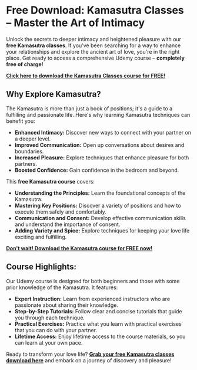 # Free Download: Kamasutra Classes – Master the Art of Intimacy

Unlock the secrets to deeper intimacy and heightened pleasure with our **free Kamasutra classes**. If you've been searching for a way to enhance your relationships and explore the ancient art of love, you're in the right place. Get ready to access a comprehensive Udemy course – **completely free of charge!**

[**Click here to download the Kamasutra Classes course for FREE!**](https://udemywork.com/kamasutra-classes)

## Why Explore Kamasutra?

The Kamasutra is more than just a book of positions; it's a guide to a fulfilling and passionate life. Here's why learning Kamasutra techniques can benefit you:

*   **Enhanced Intimacy:** Discover new ways to connect with your partner on a deeper level.
*   **Improved Communication:** Open up conversations about desires and boundaries.
*   **Increased Pleasure:** Explore techniques that enhance pleasure for both partners.
*   **Boosted Confidence:** Gain confidence in the bedroom and beyond.

This **free Kamasutra course** covers:

*   **Understanding the Principles:** Learn the foundational concepts of the Kamasutra.
*   **Mastering Key Positions:** Discover a variety of positions and how to execute them safely and comfortably.
*   **Communication and Consent:** Develop effective communication skills and understand the importance of consent.
*   **Adding Variety and Spice:** Explore techniques for keeping your love life exciting and fulfilling.

[**Don't wait! Download the Kamasutra course for FREE now!**](https://udemywork.com/kamasutra-classes)

## Course Highlights:

Our Udemy course is designed for both beginners and those with some prior knowledge of the Kamasutra. It features:

*   **Expert Instruction:** Learn from experienced instructors who are passionate about sharing their knowledge.
*   **Step-by-Step Tutorials:** Follow clear and concise tutorials that guide you through each technique.
*   **Practical Exercises:** Practice what you learn with practical exercises that you can do with your partner.
*   **Lifetime Access:** Enjoy lifetime access to the course materials, so you can learn at your own pace.

Ready to transform your love life? **[Grab your free Kamasutra classes download here](https://udemywork.com/kamasutra-classes)** and embark on a journey of discovery and pleasure!
